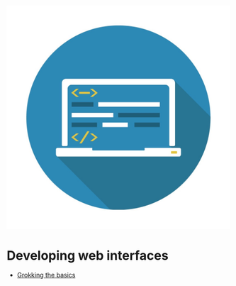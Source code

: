 <div align="center">
  <img src="./assets/logo.jpg">
</div>

# Developing web interfaces

- [Grokking the basics](docs/1.md)
